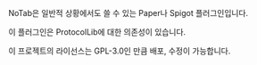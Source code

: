NoTab은 일반적 상황에서도 쓸 수 있는 Paper나 Spigot 플러그인입니다.

이 플러그인은 ProtocolLib에 대한 의존성이 있습니다.


이 프로젝트의 라이선스는 GPL-3.0인 만큼 배포, 수정이 가능합니다.
